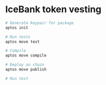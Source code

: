 # IceBank token vesting

```sh
# Generate keypair for package
aptos init

# Run tests
aptos move test

# Compile
aptos move compile

# Deploy on chain
aptos move publish

# Run test
```